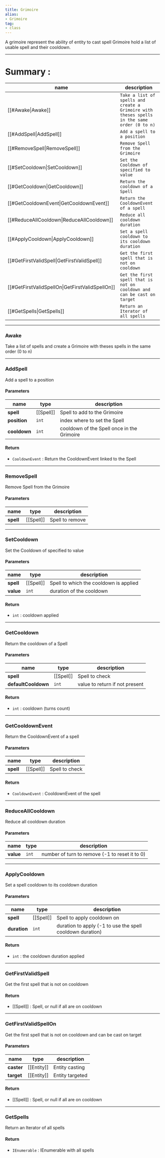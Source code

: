 ```yaml
---
title: Grimoire
alias: 
- Grimoire
tag: 
- class
---
```

A grimoire represent the ability of entity to cast spell
Grimoire hold a list of usable spell and their cooldown.

---
# Summary :
name|description
----|----
[[#Awake\|Awake]] | `Take a list of spells and create a Grimoire with theses spells in the same order (0 to n)`
[[#AddSpell\|AddSpell]] | `Add a spell to a position`
[[#RemoveSpell\|RemoveSpell]] | `Remove Spell from the Grimoire`
[[#SetCooldown\|SetCooldown]] | `Set the Cooldown of specified to value`
[[#GetCooldown\|GetCooldown]] | `Return the cooldown of a Spell`
[[#GetCooldownEvent\|GetCooldownEvent]] | `Return the CooldownEvent of a spell`
[[#ReduceAllCooldown\|ReduceAllCooldown]] | `Reduce all cooldown duration`
[[#ApplyCooldown\|ApplyCooldown]] | `Set a spell cooldown to its cooldown duration`
[[#GetFirstValidSpell\|GetFirstValidSpell]] | `Get the first spell that is not on cooldown`
[[#GetFirstValidSpellOn\|GetFirstValidSpellOn]] | `Get the first spell that is not on cooldown and can be cast on target`
[[#GetSpells\|GetSpells]] | `Return an Iterator of all spells`

---
### Awake
Take a list of spells and create a Grimoire with theses spells in the same order (0 to n)

---
### AddSpell
Add a spell to a position

#### Parameters
name|type|description
-----|-----|-----
**spell**|[[Spell]]|Spell to add to the Grimoire
**position**|`int`|index where to set the Spell
**cooldown**|`int`|cooldown of the Spell once in the Grimoire

#### Return
- `CooldownEvent` : Return the CooldownEvent linked to the Spell

---
### RemoveSpell
Remove Spell from the Grimoire

#### Parameters
name|type|description
-----|-----|-----
**spell**|[[Spell]]|Spell to remove

---
### SetCooldown
Set the Cooldown of specified to value

#### Parameters
name|type|description
-----|-----|-----
**spell**|[[Spell]]|Spell to which the cooldown is applied
**value**|`int`|duration of the cooldown

#### Return
- `int` : cooldown applied

---
### GetCooldown
Return the cooldown of a Spell

#### Parameters
name|type|description
-----|-----|-----
**spell**|[[Spell]]|Spell to check
**defaultCooldown**|`int`|value to return if not present

#### Return
- `int` : cooldown (turns count)

---
### GetCooldownEvent
Return the CooldownEvent of a spell

#### Parameters
name|type|description
-----|-----|-----
**spell**|[[Spell]]|Spell to check

#### Return
- `CooldownEvent` : CooldownEvent of the spell

---
### ReduceAllCooldown
Reduce all cooldown duration

#### Parameters
name|type|description
-----|-----|-----
**value**|`int`|number of turn to remove (-1 to reset it to 0)

---
### ApplyCooldown
Set a spell cooldown to its cooldown duration

#### Parameters
name|type|description
-----|-----|-----
**spell**|[[Spell]]|Spell to apply cooldown on
**duration**|`int`|duration to apply (-1 to use the spell cooldown duration)

#### Return
- `int` : the cooldown duration applied

---
### GetFirstValidSpell
Get the first spell that is not on cooldown

#### Return
- [[Spell]] : Spell, or null if all are on cooldown

---
### GetFirstValidSpellOn
Get the first spell that is not on cooldown and can be cast on target

#### Parameters
name|type|description
-----|-----|-----
**caster**|[[Entity]]|Entity casting
**target**|[[Entity]]|Entity targeted

#### Return
- [[Spell]] : Spell, or null if all are on cooldown

---
### GetSpells
Return an Iterator of all spells

#### Return
- `IEnumerable` : IEnumerable with all spells
